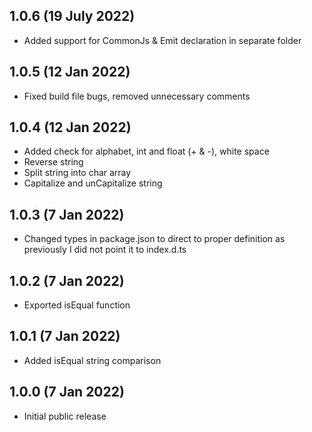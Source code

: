 ## 1.0.6 (19 July 2022)

-   Added support for CommonJs & Emit declaration in separate folder

## 1.0.5 (12 Jan 2022)

-   Fixed build file bugs, removed unnecessary comments

## 1.0.4 (12 Jan 2022)

-   Added check for alphabet, int and float (+ & -), white space
-   Reverse string
-   Split string into char array
-   Capitalize and unCapitalize string

## 1.0.3 (7 Jan 2022)

-   Changed types in package.json to direct to proper definition as previously I did not point it to index.d.ts

## 1.0.2 (7 Jan 2022)

-   Exported isEqual function

## 1.0.1 (7 Jan 2022)

-   Added isEqual string comparison

## 1.0.0 (7 Jan 2022)

-   Initial public release
